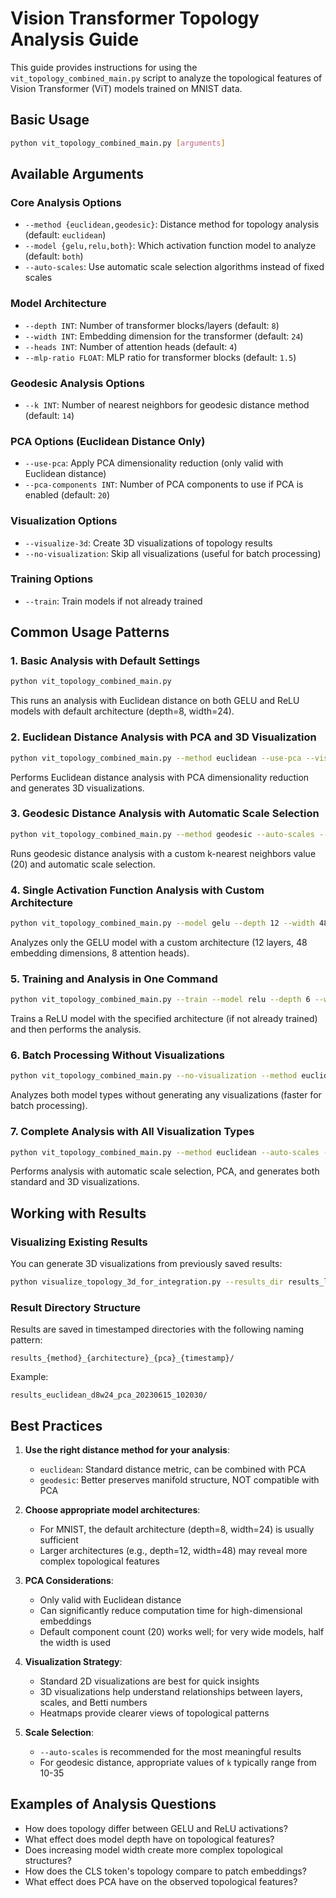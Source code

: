 # Vision Transformer Topology Analysis Guide

This guide provides instructions for using the `vit_topology_combined_main.py` script to analyze the topological features of Vision Transformer (ViT) models trained on MNIST data.

## Basic Usage

```bash
python vit_topology_combined_main.py [arguments]
```

## Available Arguments

### Core Analysis Options
- `--method {euclidean,geodesic}`: Distance method for topology analysis (default: `euclidean`)
- `--model {gelu,relu,both}`: Which activation function model to analyze (default: `both`)
- `--auto-scales`: Use automatic scale selection algorithms instead of fixed scales

### Model Architecture
- `--depth INT`: Number of transformer blocks/layers (default: `8`)
- `--width INT`: Embedding dimension for the transformer (default: `24`)
- `--heads INT`: Number of attention heads (default: `4`)
- `--mlp-ratio FLOAT`: MLP ratio for transformer blocks (default: `1.5`)

### Geodesic Analysis Options
- `--k INT`: Number of nearest neighbors for geodesic distance method (default: `14`)

### PCA Options (Euclidean Distance Only)
- `--use-pca`: Apply PCA dimensionality reduction (only valid with Euclidean distance)
- `--pca-components INT`: Number of PCA components to use if PCA is enabled (default: `20`)

### Visualization Options
- `--visualize-3d`: Create 3D visualizations of topology results
- `--no-visualization`: Skip all visualizations (useful for batch processing)

### Training Options
- `--train`: Train models if not already trained

## Common Usage Patterns

### 1. Basic Analysis with Default Settings

```bash
python vit_topology_combined_main.py
```
This runs an analysis with Euclidean distance on both GELU and ReLU models with default architecture (depth=8, width=24).

### 2. Euclidean Distance Analysis with PCA and 3D Visualization

```bash
python vit_topology_combined_main.py --method euclidean --use-pca --visualize-3d
```
Performs Euclidean distance analysis with PCA dimensionality reduction and generates 3D visualizations.

### 3. Geodesic Distance Analysis with Automatic Scale Selection

```bash
python vit_topology_combined_main.py --method geodesic --auto-scales --k 20
```
Runs geodesic distance analysis with a custom k-nearest neighbors value (20) and automatic scale selection.

### 4. Single Activation Function Analysis with Custom Architecture

```bash
python vit_topology_combined_main.py --model gelu --depth 12 --width 48 --heads 8
```
Analyzes only the GELU model with a custom architecture (12 layers, 48 embedding dimensions, 8 attention heads).

### 5. Training and Analysis in One Command

```bash
python vit_topology_combined_main.py --train --model relu --depth 6 --width 32
```
Trains a ReLU model with the specified architecture (if not already trained) and then performs the analysis.

### 6. Batch Processing Without Visualizations

```bash
python vit_topology_combined_main.py --no-visualization --method euclidean --model both
```
Analyzes both model types without generating any visualizations (faster for batch processing).

### 7. Complete Analysis with All Visualization Types

```bash
python vit_topology_combined_main.py --method euclidean --auto-scales --visualize-3d --use-pca
```
Performs analysis with automatic scale selection, PCA, and generates both standard and 3D visualizations.

## Working with Results

### Visualizing Existing Results

You can generate 3D visualizations from previously saved results:

```bash
python visualize_topology_3d_for_integration.py --results_dir results_latest
```

### Result Directory Structure

Results are saved in timestamped directories with the following naming pattern:
```
results_{method}_{architecture}_{pca}_{timestamp}/
```

Example:
```
results_euclidean_d8w24_pca_20230615_102030/
```

## Best Practices

1. **Use the right distance method for your analysis**:
   - `euclidean`: Standard distance metric, can be combined with PCA
   - `geodesic`: Better preserves manifold structure, NOT compatible with PCA

2. **Choose appropriate model architectures**:
   - For MNIST, the default architecture (depth=8, width=24) is usually sufficient
   - Larger architectures (e.g., depth=12, width=48) may reveal more complex topological features

3. **PCA Considerations**:
   - Only valid with Euclidean distance
   - Can significantly reduce computation time for high-dimensional embeddings
   - Default component count (20) works well; for very wide models, half the width is used

4. **Visualization Strategy**:
   - Standard 2D visualizations are best for quick insights
   - 3D visualizations help understand relationships between layers, scales, and Betti numbers
   - Heatmaps provide clearer views of topological patterns

5. **Scale Selection**:
   - `--auto-scales` is recommended for the most meaningful results
   - For geodesic distance, appropriate values of `k` typically range from 10-35

## Examples of Analysis Questions

- How does topology differ between GELU and ReLU activations?
- What effect does model depth have on topological features?
- Does increasing model width create more complex topological structures?
- How does the CLS token's topology compare to patch embeddings?
- What effect does PCA have on the observed topological features? 
